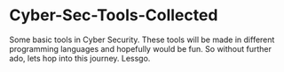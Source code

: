 # Cyber-Sec-Tools-Collected
Some basic tools in Cyber Security.
These tools will be made in different programming languages and hopefully would be fun.
So without further ado, lets hop into this journey.
Lessgo.
